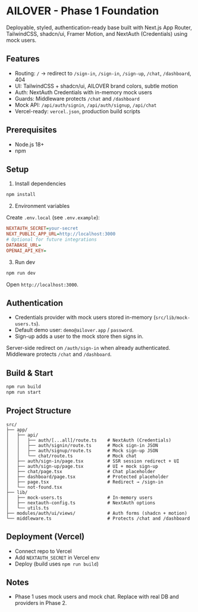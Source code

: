 # AILOVER - Phase 1 Foundation

Deployable, styled, authentication-ready base built with Next.js App Router, TailwindCSS, shadcn/ui, Framer Motion, and NextAuth (Credentials) using mock users.

## Features

- Routing: `/` → redirect to `/sign-in`, `/sign-in`, `/sign-up`, `/chat`, `/dashboard`, 404
- UI: TailwindCSS + shadcn/ui, AILOVER brand colors, subtle motion
- Auth: NextAuth Credentials with in-memory mock users
- Guards: Middleware protects `/chat` and `/dashboard`
- Mock API: `/api/auth/signin`, `/api/auth/signup`, `/api/chat`
- Vercel-ready: `vercel.json`, production build scripts

## Prerequisites

- Node.js 18+
- npm

## Setup

1) Install dependencies

```bash
npm install
```

2) Environment variables

Create `.env.local` (see `.env.example`):

```ini
NEXTAUTH_SECRET=your-secret
NEXT_PUBLIC_APP_URL=http://localhost:3000
# Optional for future integrations
DATABASE_URL=
OPENAI_API_KEY=
```

3) Run dev

```bash
npm run dev
```

Open `http://localhost:3000`.

## Authentication

- Credentials provider with mock users stored in-memory (`src/lib/mock-users.ts`).
- Default demo user: `demo@ailover.app` / `password`.
- Sign-up adds a user to the mock store then signs in.

Server-side redirect on `/auth/sign-in` when already authenticated.
Middleware protects `/chat` and `/dashboard`.

## Build & Start

```bash
npm run build
npm run start
```

## Project Structure

```
src/
├── app/
│   ├── api/
│   │   ├── auth/[...all]/route.ts    # NextAuth (Credentials)
│   │   ├── auth/signin/route.ts      # Mock sign-in JSON
│   │   ├── auth/signup/route.ts      # Mock sign-up JSON
│   │   └── chat/route.ts             # Mock chat
│   ├── auth/sign-in/page.tsx         # SSR session redirect + UI
│   ├── auth/sign-up/page.tsx         # UI + mock sign-up
│   ├── chat/page.tsx                 # Chat placeholder
│   ├── dashboard/page.tsx            # Protected placeholder
│   ├── page.tsx                      # Redirect → /sign-in
│   └── not-found.tsx
├── lib/
│   ├── mock-users.ts                 # In-memory users
│   ├── nextauth-config.ts            # NextAuth options
│   └── utils.ts
├── modules/auth/ui/views/            # Auth forms (shadcn + motion)
└── middleware.ts                     # Protects /chat and /dashboard
```

## Deployment (Vercel)

- Connect repo to Vercel
- Add `NEXTAUTH_SECRET` in Vercel env
- Deploy (build uses `npm run build`)

## Notes

- Phase 1 uses mock users and mock chat. Replace with real DB and providers in Phase 2.